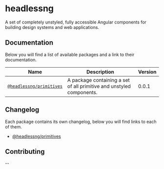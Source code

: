 # headlessng

A set of completely unstyled, fully accessible Angular components for building design systems and web applications.

## Documentation

Below you will find a list of available packages and a link to their documentation.

| Name | Description | Version |
|---|---|---|
| [`@headlessng/primitives`](https://github.com/headlessng/headlessng/tree/main/packages/@headlessng-primitives) | A package containing a set of all primitive and unstyled components. | 0.0.1 |

## Changelog

Each package contains its own changelog, below you will find links to each of them.

- [@headlessng/primitives](https://github.com/headlessng/headlessng/tree/main/packages/@headlessng-primitives/CHANGELOG.md)

## Contributing
--
